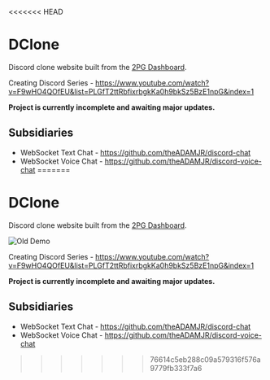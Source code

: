 <<<<<<< HEAD
# DClone
Discord clone website built from the [2PG Dashboard](https://github.com/theADAMJR/2PG-Dashboard).

Creating Discord Series - https://www.youtube.com/watch?v=F9wHO4QOfEU&list=PLGfT2ttRbfixrbgkKa0h9bkSz5BzE1npG&index=1

**Project is currently incomplete and awaiting major updates.**

## Subsidiaries
+ WebSocket Text Chat - https://github.com/theADAMJR/discord-chat
+ WebSocket Voice Chat - https://github.com/theADAMJR/discord-voice-chat
=======
# DClone
Discord clone website built from the [2PG Dashboard](https://github.com/theADAMJR/2PG-Dashboard).

![Old Demo](https://i.ibb.co/ZxpTdWP/dclone-demo.gif)

Creating Discord Series - https://www.youtube.com/watch?v=F9wHO4QOfEU&list=PLGfT2ttRbfixrbgkKa0h9bkSz5BzE1npG&index=1

**Project is currently incomplete and awaiting major updates.**

## Subsidiaries
+ WebSocket Text Chat - https://github.com/theADAMJR/discord-chat
+ WebSocket Voice Chat - https://github.com/theADAMJR/discord-voice-chat
>>>>>>> 76614c5eb288c09a579316f576a9779fb333f7a6
